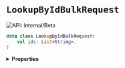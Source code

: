# `LookupByIdBulkRequest`


![API: Internal/Beta](https://img.shields.io/static/v1?label=API&message=Internal/Beta&color=red&style=flat-square)



```kotlin
data class LookupByIdBulkRequest(
    val ids: List<String>,
)
```

<details>
<summary>
<b>Properties</b>
</summary>

<details>
<summary>
<code>ids</code>: <code><code><a href='https://kotlinlang.org/api/latest/jvm/stdlib/kotlin.collections/-list/'>List</a>&lt;<a href='https://kotlinlang.org/api/latest/jvm/stdlib/kotlin/-string/'>String</a>&gt;</code></code>
</summary>





</details>



</details>

